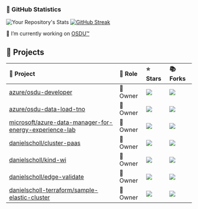 
### 🧮 GitHub Statistics
![Your Repository's Stats](https://github-readme-stats.vercel.app/api?username=danielscholl&show_icons=true)
[![GitHub Streak](https://streak-stats.demolab.com/?user=danielscholl)](https://git.io/streak-stats)
<!-- ![](https://skillicons.dev/icons?i=azure,terraform,docker,vscode,git,github,docker,bash,githubactions,maven,linux,md) -->

🔭 I’m currently working on [OSDU™](https://community.opengroup.org/danielscholl)


## 🚀 Projects 
|🔮 Project | 👮 Role | ⭐ Stars | 📚 Forks | 
|:----------|:---------|:---------|:----------| 
|[azure/osdu-developer](https://github.com/azure/osdu-developer) | 👑 Owner | ![](https://img.shields.io/github/stars/azure/osdu-developer?style=flat-square&labelColor=343b41) | ![](https://img.shields.io/github/forks/azure/osdu-developer?style=flat-square&labelColor=343b41) |
|[azure/osdu-data-load-tno](https://github.com/azure/osdu-data-load-tno) | 👑 Owner | ![](https://img.shields.io/github/stars/azure/osdu-data-load-tno?style=flat-square&labelColor=343b41) | ![](https://img.shields.io/github/forks/azure/osdu-data-load-tno?style=flat-square&labelColor=343b41) |
|[microsoft/azure-data-manager-for-energy-experience-lab](https://github.com/microsoft/azure-data-manager-for-energy-experience-lab) | 👑 Owner | ![](https://img.shields.io/github/stars/microsoft/azure-data-manager-for-energy-experience-lab?style=flat-square&labelColor=343b41) | ![](https://img.shields.io/github/forks/microsoft/azure-data-manager-for-energy-experience-lab?style=flat-square&labelColor=343b41) |
|[danielscholl/cluster-paas](https://github.com/danielscholl/cluster-paas) | 👑 Owner | ![](https://img.shields.io/github/stars/danielscholl/cluster-paas?style=flat-square&labelColor=343b41) | ![](https://img.shields.io/github/forks/danielscholl/cluster-paas?style=flat-square&labelColor=343b41) |
|[danielscholl/kind-wi](https://github.com/danielscholl/kind-wi) | 👑 Owner | ![](https://img.shields.io/github/stars/danielscholl/kind-wi?style=flat-square&labelColor=343b41) | ![](https://img.shields.io/github/forks/danielscholl/kind-wi?style=flat-square&labelColor=343b41) |
|[danielscholl/edge-validate](https://github.com/danielscholl/edge-validate) | 👑 Owner | ![](https://img.shields.io/github/stars/danielscholl/edge-validate?style=flat-square&labelColor=343b41) | ![](https://img.shields.io/github/forks/danielscholl/edge-validate?style=flat-square&labelColor=343b41) |
|[danielscholl-terraform/sample-elastic-cluster](https://github.com/danielscholl-terraform/sample-elastic-cluster) | 👑 Owner | ![](https://img.shields.io/github/stars/danielscholl-terraform/sample-elastic-cluster?style=flat-square&labelColor=343b41) | ![](https://img.shields.io/github/forks/danielscholl-terraform/sample-elastic-cluster?style=flat-square&labelColor=343b41) |


<!--
**danielscholl/danielscholl** is a ✨ _special_ ✨ repository because its `README.md` (this file) appears on your GitHub profile.

Here are some ideas to get you started:

### Hi there 👋

- 🔭 I’m currently working on ...
- 🌱 I’m currently learning ...
- 👯 I’m looking to collaborate on ...
- 🤔 I’m looking for help with ...
- 💬 Ask me about ...
- 📫 How to reach me: ...
- 😄 Pronouns: ...
- ⚡ Fun fact: ...
-->
